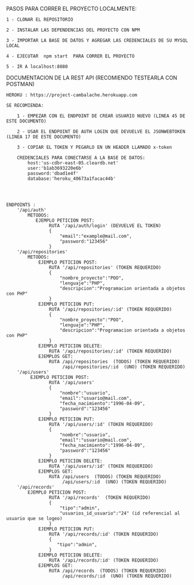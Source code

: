 PASOS PARA CORRER EL PROYECTO LOCALMENTE:

    1 - CLONAR EL REPOSITORIO

    2 - INSTALAR LAS DEPENDENCIAS DEL PROYECTO CON NPM

    3 - IMPORTAR LA BASE DE DATOS Y AGREGAR LAS CREDENCIALES DE SU MYSQL LOCAL

    4 - EJECUTAR  npm start  PARA CORRER EL PROYECTO

    5 - IR A localhost:8080

DOCUMENTACION DE LA REST API (RECOMIENDO TESTEARLA CON POSTMAN) 

    HEROKU : https://project-cambalache.herokuapp.com

    SE RECOMIENDA:
    
        1 - EMPEZAR CON EL ENDPOINT DE CREAR USUARIO NUEVO (LINEA 45 DE ESTE DOCUMENTO)

        2 - USAR EL ENDPOINT DE AUTH LOGIN QUE DEVUELVE EL JSONWEBTOKEN (LINEA 17 DE ESTE DOCUMENTO)

        3 - COPIAR EL TOKEN Y PEGARLO EN UN HEADER LLAMADO x-token 

        CREDENCIALES PARA CONECTARSE A LA BASE DE DATOS:
            host:'us-cdbr-east-05.cleardb.net'
            user:'b1ab3693220e6b'
            password:'dbad1e4f'
            database:'heroku_40673a1facac44b'




    ENDPOINTS :     
        '/api/auth'
            METODOS:
               EJEMPLO PETICION POST: 
                    RUTA '/api/auth/login' (DEVUELVE EL TOKEN)
                    {
                        "email":"example@mail.com",
                        "password:"123456"
                    } 
        '/api/repositories'
            METODOS:
                EJEMPLO PETICION POST: 
                    RUTA '/api/repositories' (TOKEN REQUERIDO)
                    {
                        "nombre_proyecto":"POO",
                        "lenguaje":"PHP",
                        "descripcion":"Programacion orientada a objetos con PHP"
                    }
                EJEMPLO PETICION PUT:
                    RUTA '/api/repositories/:id' (TOKEN REQUERIDO)
                    {
                        "nombre_proyecto":"POO",
                        "lenguaje":"PHP",
                        "descripcion":"Programacion orientada a objetos con PHP"
                    }
                EJEMPLO PETICION DELETE:
                    RUTA '/api/repositories/:id' (TOKEN REQUERIDO)
                EJEMPLOS GET: 
                    RUTA /api/repositories  (TODOS) (TOKEN REQUERIDO)
                         /api/repositories/:id  (UNO) (TOKEN REQUERIDO)
        '/api/users'  
             EJEMPLO PETICION POST: 
                    RUTA '/api/users' 
                    {
                        "nombre":"usuario",
                        "email":"usuario@mail.com",
                        "fecha_nacimiento":"1996-04-09",
                        "password":"123456"
                    }
                EJEMPLO PETICION PUT:
                    RUTA '/api/users/:id' (TOKEN REQUERIDO)
                    {
                        "nombre":"usuario",
                        "email":"usuario@mail.com",
                        "fecha_nacimiento":"1996-04-09",
                        "password":"123456"
                    }
                EJEMPLO PETICION DELETE:
                    RUTA '/api/users/:id' (TOKEN REQUERIDO)
                EJEMPLOS GET: 
                    RUTA /api/users  (TODOS) (TOKEN REQUERIDO)
                         /api/users/:id  (UNO) (TOKEN REQUERIDO)              
        '/api/records'
            EJEMPLO PETICION POST: 
                    RUTA '/api/records'  (TOKEN REQUERIDO)
                    {
                        "tipo":"admin",    
                        "usuarios_id_usuario":"24" (id referencial al usuario que se logeo)
                    }
                EJEMPLO PETICION PUT:
                    RUTA '/api/records/:id' (TOKEN REQUERIDO)
                    {
                       "tipo":"admin",            
                    }
                EJEMPLO PETICION DELETE:
                    RUTA '/api/records/:id' (TOKEN REQUERIDO)
                EJEMPLOS GET: 
                    RUTA /api/records  (TODOS) (TOKEN REQUERIDO)
                         /api/records/:id  (UNO) (TOKEN REQUERIDO)
